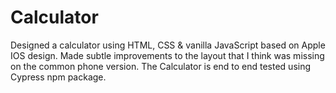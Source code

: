# Calculator
Designed a calculator using HTML, CSS & vanilla JavaScript based on Apple IOS design. 
Made subtle improvements to the layout that I think was missing on the common phone version.
The Calculator is end to end tested using Cypress npm package.

